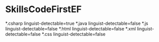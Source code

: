 # SkillsCodeFirstEF
*.csharp linguist-detectable=true
*.java linguist-detectable=false
*.js linguist-detectable=false
*.html linguist-detectable=false
*.xml linguist-detectable=false
*.css linguist-detectable=false
